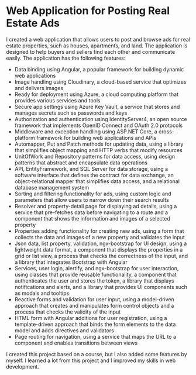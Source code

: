 # Web Application for Posting Real Estate Ads

I created a web application that allows users to post and browse ads for real estate properties, such as houses, apartments, and land. The application is designed to help buyers and sellers find each other and communicate easily. The application has the following features:

- Data binding using Angular, a popular framework for building dynamic web applications
- Image handling using Cloudinary, a cloud-based service that optimizes and delivers images
- Ready for deployment using Azure, a cloud computing platform that provides various services and tools
- Secure app settings using Azure Key Vault, a service that stores and manages secrets such as passwords and keys
- Authorization and authentication using IdentityServer4, an open source framework that implements OpenID Connect and OAuth 2.0 protocols
- Middleware and exception handling using ASP.NET Core, a cross-platform framework for building web applications and APIs
- Automapper, Put and Patch methods for updating data, using a library that simplifies object mapping and HTTP verbs that modify resources
- UnitOfWork and Repository patterns for data access, using design patterns that abstract and encapsulate data operations
- API, EntityFramework, and SQL Server for data storage, using a software interface that defines the contract for data exchange, an object-relational mapper that simplifies data access, and a relational database management system
- Sorting and filtering functionality for ads, using custom logic and parameters that allow users to narrow down their search results
- Resolver and property-detail page for displaying ad details, using a service that pre-fetches data before navigating to a route and a component that shows the information and images of a selected property
- Properties adding functionality for creating new ads, using a form that collects the data and images of a new property and validates the input
- Json data, list property, validation, ngx-bootstrap for UI design, using a lightweight data format, a component that displays the properties in a grid or list view, a process that checks the correctness of the input, and a library that integrates Bootstrap with Angular
- Services, user login, alertify, and ngx-bootstrap for user interaction, using classes that provide reusable functionality, a component that authenticates the user and stores the token, a library that displays notifications and alerts, and a library that provides UI components such as modals and tooltips
- Reactive forms and validation for user input, using a model-driven approach that creates and manipulates form control objects and a process that checks the validity of the input
- HTML form with Angular additions for user registration, using a template-driven approach that binds the form elements to the data model and adds directives and validators
- Page routing for navigation, using a service that maps the URL to a component and enables transitions between views

I created this project based on a course, but I also added some features by myself. I learned a lot from this project and I improved my skills in web development.
